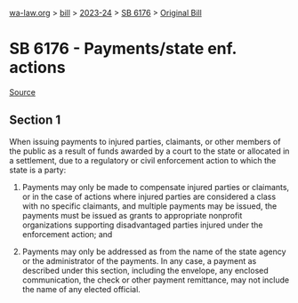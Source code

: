 [wa-law.org](/) > [bill](/bill/) > [2023-24](/bill/2023-24/) > [SB 6176](/bill/2023-24/sb/6176/) > [Original Bill](/bill/2023-24/sb/6176/1/)

# SB 6176 - Payments/state enf. actions

[Source](http://lawfilesext.leg.wa.gov/biennium/2023-24/Pdf/Bills/Senate%20Bills/6176.pdf)

## Section 1
When issuing payments to injured parties, claimants, or other members of the public as a result of funds awarded by a court to the state or allocated in a settlement, due to a regulatory or civil enforcement action to which the state is a party:

1. Payments may only be made to compensate injured parties or claimants, or in the case of actions where injured parties are considered a class with no specific claimants, and multiple payments may be issued, the payments must be issued as grants to appropriate nonprofit organizations supporting disadvantaged parties injured under the enforcement action; and

2. Payments may only be addressed as from the name of the state agency or the administrator of the payments. In any case, a payment as described under this section, including the envelope, any enclosed communication, the check or other payment remittance, may not include the name of any elected official.

